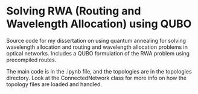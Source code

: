 # Solving RWA (Routing and Wavelength Allocation) using QUBO
Source code for my dissertation on using quantum annealing for solving wavelength allocation and routing and wavelength allocation problems in optical networks. Includes a QUBO formulation of the RWA problem using precompiled routes.

The main code is in the .ipynb file, and the topologies are in the topologies directory. Look at the ConnectedNetwork class for more info on how the topology files are loaded and handled.
